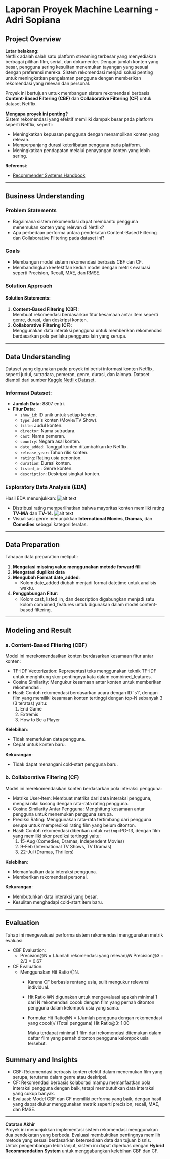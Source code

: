 # Laporan Proyek Machine Learning - Adri Sopiana

## Project Overview

**Latar belakang:**  
Netflix adalah salah satu platform streaming terbesar yang menyediakan berbagai pilihan film, serial, dan dokumenter. Dengan jumlah konten yang besar, pengguna sering kesulitan menemukan tayangan yang sesuai dengan preferensi mereka. Sistem rekomendasi menjadi solusi penting untuk meningkatkan pengalaman pengguna dengan memberikan rekomendasi yang relevan dan personal.  

Proyek ini bertujuan untuk membangun sistem rekomendasi berbasis **Content-Based Filtering (CBF)** dan **Collaborative Filtering (CF)** untuk dataset Netflix.  

**Mengapa proyek ini penting?**  
Sistem rekomendasi yang efektif memiliki dampak besar pada platform seperti Netflix, seperti:  
- Meningkatkan kepuasan pengguna dengan menampilkan konten yang relevan.
- Memperpanjang durasi keterlibatan pengguna pada platform.
- Meningkatkan pendapatan melalui penayangan konten yang lebih sering.

**Referensi**:  
- [Recommender Systems Handbook](https://link.springer.com/book/10.1007/978-1-4899-7637-6)  
---

## Business Understanding

### Problem Statements
- Bagaimana sistem rekomendasi dapat membantu pengguna menemukan konten yang relevan di Netflix?
- Apa perbedaan performa antara pendekatan Content-Based Filtering dan Collaborative Filtering pada dataset ini?

### Goals
- Membangun model sistem rekomendasi berbasis CBF dan CF.
- Membandingkan keefektifan kedua model dengan metrik evaluasi seperti Precision, Recall, MAE, dan RMSE.

### Solution Approach
#### Solution Statements:
1. **Content-Based Filtering (CBF)**:  
   Membuat rekomendasi berdasarkan fitur kesamaan antar item seperti genre, durasi, dan deskripsi konten.
2. **Collaborative Filtering (CF)**:  
   Menggunakan data interaksi pengguna untuk memberikan rekomendasi berdasarkan pola perilaku pengguna lain yang serupa.

---

## Data Understanding

Dataset yang digunakan pada proyek ini berisi informasi konten Netflix, seperti judul, sutradara, pemeran, genre, durasi, dan lainnya. Dataset diambil dari sumber [Kaggle Netflix Dataset]( https://www.kaggle.com/datasets/shivamb/netflix-shows).  

### Informasi Dataset:
- **Jumlah Data**: 8807 entri.
- **Fitur Data**:  
  - `show_id`: ID unik untuk setiap konten.
  - `type`: Jenis konten (Movie/TV Show).
  - `title`: Judul konten.
  - `director`: Nama sutradara.
  - `cast`: Nama pemeran.
  - `country`: Negara asal konten.
  - `date_added`: Tanggal konten ditambahkan ke Netflix.
  - `release_year`: Tahun rilis konten.
  - `rating`: Rating usia penonton.
  - `duration`: Durasi konten.
  - `listed_in`: Genre konten.
  - `description`: Deskripsi singkat konten.

### Exploratory Data Analysis (EDA)
Hasil EDA menunjukkan:
![alt text](https://github.com/Adri720S/SistemRekomendasiNetflix/blob/main/download.png?raw=true)
- Distribusi rating memperlihatkan bahwa mayoritas konten memiliki rating **TV-MA** dan **TV-14**.
![alt text](https://github.com/Adri720S/SistemRekomendasiNetflix/blob/main/download%20(2).png?raw=true)
- Visualisasi genre menunjukkan **International Movies**, **Dramas**, dan **Comedies** sebagai kategori teratas.

---

## Data Preparation

Tahapan data preparation meliputi:
1. **Mengatasi missing value menggunakan metode forward fill**
2. **Mengatasi duplikat data**
3. **Mengubah Format date_added**:
   - Kolom date_added diubah menjadi format datetime untuk analisis waktu.
4. **Penggabungan Fitur**:
   - Kolom cast, listed_in, dan description digabungkan menjadi satu kolom combined_features untuk digunakan dalam model content-based filtering.

---

## Modeling and Result

### a. Content-Based Filtering (CBF)
Model ini merekomendasikan konten berdasarkan kesamaan fitur antar konten:
- TF-IDF Vectorization: Representasi teks menggunakan teknik TF-IDF untuk menghitung skor pentingnya kata dalam combined_features.
- Cosine Similarity: Mengukur kesamaan antar konten untuk memberikan rekomendasi.
- Hasil: Contoh rekomendasi berdasarkan acara dengan ID 's1', dengan film yang memiliki kesamaan konten tertinggi dengan top-N sebanyak 3 (3 teratas)  yaitu:
  1. End Game  
  2. Extremis
  3. How to Be a Player  

**Kelebihan**:
- Tidak memerlukan data pengguna.
- Cepat untuk konten baru.  

**Kekurangan**:
- Tidak dapat menangani cold-start pengguna baru.

### b. Collaborative Filtering (CF)
Model ini merekomendasikan konten berdasarkan pola interaksi pengguna:
- Matriks User-Item: Membuat matriks dari data interaksi pengguna, mengisi nilai kosong dengan rata-rata rating pengguna.
- Cosine Similarity Antar Pengguna: Menghitung kesamaan antar pengguna untuk menemukan pengguna serupa.
- Prediksi Rating: Menggunakan rata-rata tertimbang dari pengguna serupa untuk memprediksi rating film yang belum ditonton.
- Hasil: Contoh rekomendasi diberikan untuk `rating`=PG-13, dengan film yang memiliki skor prediksi tertinggi yaitu:
  1. 15-Aug (Comedies, Dramas, Independent Movies)
  2. 9-Feb (International TV Shows, TV Dramas)
  3. 22-Jul (Dramas, Thrillers)

**Kelebihan**:
- Memanfaatkan data interaksi pengguna.
- Memberikan rekomendasi personal.  

**Kekurangan**:
- Membutuhkan data interaksi yang besar.
- Kesulitan menghadapi cold-start item baru.

---

## Evaluation

Tahap ini mengevaluasi performa sistem rekomendasi menggunakan metrik evaluasi:

- CBF Evaluation:
  - Precision@N = (Jumlah rekomendasi yang relevan)/𝑁
    Precision@3 = 2/3 = 0.67
- CF Evaluation:
  - Menggunakan Hit Ratio @N.
    - Karena CF berbasis rentang usia, sulit mengukur relevansi individual.
    - Hit Ratio @N digunakan untuk mengevaluasi apakah minimal 1 dari N rekomendasi cocok dengan film yang pernah ditonton pengguna dalam kelompok usia yang sama.
    - Formula:
      Hit Ratio@N = (Jumlah pengguna dengan rekomendasi yang cocok)/ (Total pengguna)
      Hit Ratio@3: 1.00

      Maka terdapat minimal 1 film dari rekomendasi ditemukan dalam daftar film yang pernah ditonton pengguna kelompok usia tersebut.
    
## Summary and Insights

- CBF: Rekomendasi berbasis konten efektif dalam menemukan film yang serupa, terutama dalam genre atau deskripsi.
- CF: Rekomendasi berbasis kolaborasi mampu memanfaatkan pola interaksi pengguna dengan baik, tetapi membutuhkan data interaksi yang cukup banyak.
- Evaluasi: Model CBF dan CF memiliki performa yang baik, dengan hasil yang dapat diukur menggunakan metrik seperti precision, recall, MAE, dan RMSE.

---

**Catatan Akhir**  
Proyek ini menunjukkan implementasi sistem rekomendasi menggunakan dua pendekatan yang berbeda. Evaluasi membuktikan pentingnya memilih metode yang sesuai berdasarkan ketersediaan data dan tujuan bisnis. Untuk pengembangan lebih lanjut, sistem ini dapat diperluas dengan **Hybrid Recommendation System** untuk menggabungkan kelebihan CBF dan CF.
